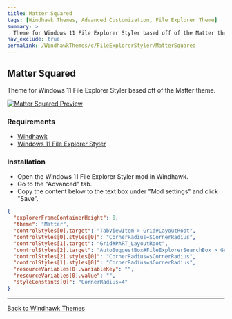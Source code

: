 ```yaml
---
title: Matter Squared
tags: [Windhawk Themes, Advanced Customization, File Explorer Theme]
summary: >
  Theme for Windows 11 File Explorer Styler based off of the Matter theme.
nav_exclude: true
permalink: /WindhawkThemes/c/FileExplorerStyler/MatterSquared
---
```



## Matter Squared
Theme for Windows 11 File Explorer Styler based off of the Matter theme.

[![Matter Squared Preview](/assets/images/previews/file-explorer-styler/matter-squared.bmp)](/assets/images/previews/file-explorer-styler/matter-squared.bmp)

### Requirements

- [Windhawk](https://windhawk.net/)
- [Windows 11 File Explorer Styler](https://windhawk.net/mods/windows-11-file-explorer-styler)

### Installation

- Open the Windows 11 File Explorer Styler mod in Windhawk.
- Go to the "Advanced" tab.
- Copy the content below to the text box under "Mod settings" and click "Save".

```json
{
  "explorerFrameContainerHeight": 0,
  "theme": "Matter",
  "controlStyles[0].target": "TabViewItem > Grid#LayoutRoot",
  "controlStyles[0].styles[0]": "CornerRadius=$CornerRadius",
  "controlStyles[1].target": "Grid#PART_LayoutRoot",
  "controlStyles[2].target": "AutoSuggestBox#FileExplorerSearchBox > Grid#LayoutRoot > TextBox > Grid@CommonStates > Border#BorderElement",
  "controlStyles[2].styles[0]": "CornerRadius=$CornerRadius",
  "controlStyles[1].styles[0]": "CornerRadius=$CornerRadius",
  "resourceVariables[0].variableKey": "",
  "resourceVariables[0].value": "",
  "styleConstants[0]": "CornerRadius=4"
}
```

---

<a href="/WindhawkThemes" class="btn btn--secondary btn--sm">Back to Windhawk Themes</a>